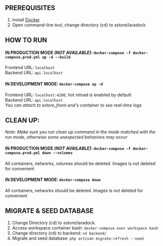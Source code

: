 ## PREREQUISITES
1) Install [Docker](https://www.docker.com/)
2) Open command-line tool, change directory (cd) to sstore/laradock

## HOW TO RUN

#### IN PRODUCTION MODE *(NOT AVAILABLE)*: `docker-compose -f docker-compose.prod.yml up -d --build`
Frontend URL: `localhost`\
Backend URL: `api.localhost`

#### IN DEVELOPMENT MODE: `docker-compose up -d`
Frontend URL: `localhost:4200`, hot reload is enabled by default\
Backend URL: `api.localhost`\
*You can attach to sstore_front-end's container to see real-time logs*



## CLEAN UP:
*Note: Make sure you run clean up command in the mode matched with the run mode, otherwise some unexpected behaviors may occur*

#### IN PRODUCTION MODE *(NOT AVAILABLE)*: `docker-compose -f docker-compose.prod.yml down --volumes`
All containers, networks, volumes should be deleted. Images is not deleted for convenient

#### IN DEVELOPMENT MODE: `docker-compose down`
All containers, networks should be deleted. Images is not deleted for convenient

## MIGRATE & SEED DATABASE
1) Change Directory (cd) to sstore/laradock.
2) Access workspace container bash: `docker-compose exec workspace bash`
3) Change directory (cd) to backend: `cd backend/`
4) Migrate and seed database: `php artisan migrate:refresh --seed`





